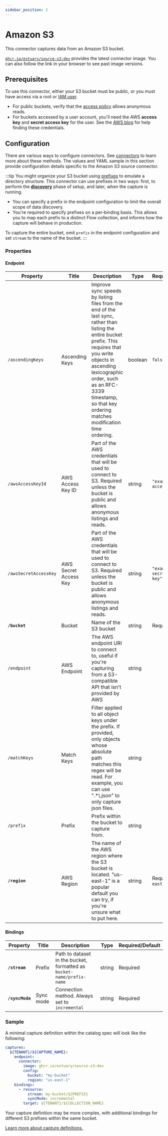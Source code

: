 ```yaml
---
sidebar_position: 2
---
```

# Amazon S3

This connector captures data from an Amazon S3 bucket.

[`ghcr.io/estuary/source-s3:dev`](https://ghcr.io/estuary/source-s3:dev) provides the latest connector image. You can also follow the link in your browser to see past image versions.

## Prerequisites

To use this connector, either your S3 bucket must be public,
or you must have access via a root or [IAM user](https://docs.aws.amazon.com/IAM/latest/UserGuide/id_users.html).

* For public buckets, verify that the [access policy](https://docs.aws.amazon.com/AmazonS3/latest/userguide/access-control-overview.html#access-control-resources-manage-permissions-basics) allows anonymous reads.
* For buckets accessed by a user account, you'll need the AWS **access key** and **secret access key** for the user.
See the [AWS blog](https://aws.amazon.com/blogs/security/wheres-my-secret-access-key/) for help finding these credentials.

## Configuration

There are various ways to configure connectors. See [connectors](../../../concepts/connectors.md#using-connectors) to learn more about these methods. The values and YAML sample in this section provide configuration details specific to the Amazon S3 source connector.

:::tip
You might organize your S3 bucket using [prefixes](https://docs.aws.amazon.com/AmazonS3/latest/userguide/using-prefixes.html) to emulate a directory structure.
This connector can use prefixes in two ways: first, to perform the [**discovery**](../../../concepts/connectors.md#flowctl-discover) phase of setup, and later, when the capture is running.

* You can specify a prefix in the endpoint configuration to limit the overall scope of data discovery.
* You're required to specify prefixes on a per-binding basis. This allows you to map each prefix to a distinct Flow collection,
and informs how the capture will behave in production.

To capture the entire bucket, omit `prefix` in the endpoint configuration and set `stream` to the name of the bucket.
:::

### Properties

#### Endpoint

| Property | Title | Description | Type | Required/Default |
|---|---|---|---|---|
| `/ascendingKeys` | Ascending Keys | Improve sync speeds by listing files from the end of the last sync, rather than listing the entire bucket prefix. This requires that you write objects in ascending lexicographic order, such as an RFC-3339 timestamp, so that key ordering matches modification time ordering. | boolean | `false` |
| `/awsAccessKeyId` | AWS Access Key ID | Part of the AWS credentials that will be used to connect to S3. Required unless the bucket is public and allows anonymous listings and reads. | string | `"example-aws-access-key-id"` |
| `/awsSecretAccessKey` | AWS Secret Access Key | Part of the AWS credentials that will be used to connect to S3. Required unless the bucket is public and allows anonymous listings and reads. | string | `"example-aws-secret-access-key"` |
| **`/bucket`** | Bucket | Name of the S3 bucket | string | Required |
| `/endpoint` | AWS Endpoint | The AWS endpoint URI to connect to, useful if you&#x27;re capturing from a S3-compatible API that isn&#x27;t provided by AWS | string |  |
| `/matchKeys` | Match Keys | Filter applied to all object keys under the prefix. If provided, only objects whose absolute path matches this regex will be read. For example, you can use &quot;.&#x2A;&#x5C;.json&quot; to only capture json files. | string |  |
| `/prefix` | Prefix | Prefix within the bucket to capture from. | string |  |
| **`/region`** | AWS Region | The name of the AWS region where the S3 bucket is located. &quot;us-east-1&quot; is a popular default you can try, if you&#x27;re unsure what to put here. | string | Required, `"us-east-1"` |

#### Bindings

| Property | Title| Description | Type | Required/Default |
|---|---|---|---|---|
| **`/stream`** | Prefix | Path to dataset in the bucket, formatted as `bucket-name/prefix-name` | string | Required |
| **`/syncMode`** | Sync mode | Connection method. Always set to `incremental` | string | Required |

### Sample

A minimal capture definition within the catalog spec will look like the following:

```yaml
captures:
  ${TENANT}/${CAPTURE_NAME}:
    endpoint:
      connector:
        image: ghcr.io/estuary/source-s3:dev
        config:
          bucket: "my-bucket"
          region: "us-east-1"
    bindings:
      - resource:
          stream: my-bucket/${PREFIX}
          syncMode: incremental
        target: ${TENANT}/${COLLECTION_NAME}

```

Your capture definition may be more complex, with additional bindings for different S3 prefixes within the same bucket.

[Learn more about capture definitions.](../../../concepts/captures.md#pull-captures)
